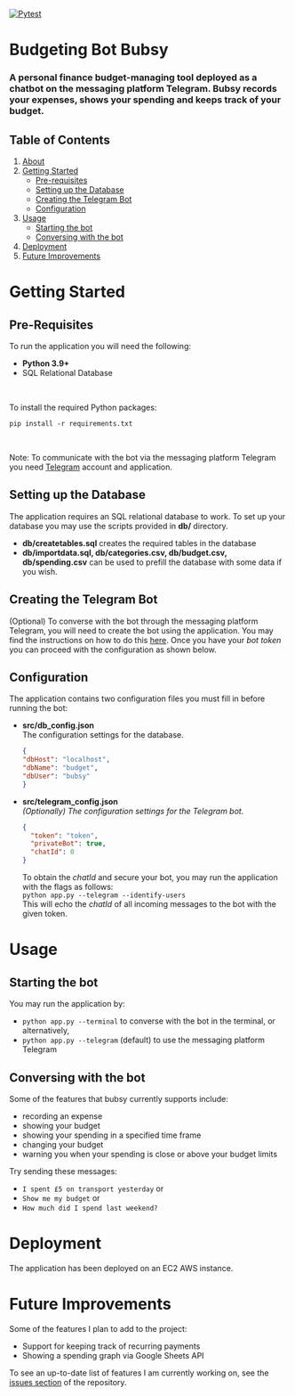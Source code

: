 [![Pytest](https://github.com/artur-varosyan/budgeting-bot/actions/workflows/python-app.yml/badge.svg)](https://github.com/artur-varosyan/budgeting-bot/actions/workflows/python-app.yml)

# Budgeting Bot Bubsy

### A personal finance budget-managing tool deployed as a chatbot on the messaging platform Telegram. Bubsy records your expenses, shows your spending and keeps track of your budget.

## Table of Contents
1. [About](#budgeting-bot-bubsy)
2. [Getting Started](#getting-started)
   * [Pre-requisites](#pre-requisites)
   * [Setting up the Database](#setting-up-the-database)
   * [Creating the Telegram Bot](#creating-the-telegram-bot)
   * [Configuration](#configuration)
3. [Usage](#usage)
   * [Starting the bot](#starting-the-bot)
   * [Conversing with the bot](#conversing-with-the-bot)
5. [Deployment](#deployment)
6. [Future Improvements](#future-improvements)

# Getting Started

## Pre-Requisites
To run the application you will need the following:
* **Python 3.9+**
* SQL Relational Database

<br>

To install the required Python packages:
```
pip install -r requirements.txt
```
<br>

Note: To communicate with the bot via the messaging platform Telegram you need [Telegram](https://telegram.org/) account and application.

## Setting up the Database
The application requires an SQL relational database to work. To set up your database you may use the scripts provided in **db/** directory.
* **db/createtables.sql** creates the required tables in the database
* **db/importdata.sql, db/categories.csv, db/budget.csv, db/spending.csv** can be used to prefill the database with some data if you wish.


## Creating the Telegram Bot
(Optional) To converse with the bot through the messaging platform Telegram, you will need to create the bot using the application. You may find the instructions on how to do this [here](https://core.telegram.org/bots#6-botfather). Once you have your _bot token_ you can proceed with the configuration as shown below.


## Configuration
The application contains two configuration files you must fill in before running the bot:

* **src/db_config.json** <br>
  The configuration settings for the database.
  ```json
  {
  "dbHost": "localhost",
  "dbName": "budget",
  "dbUser": "bubsy"
  }
  ```
  
* **src/telegram_config.json** <br>
  _(Optionally) The configuration settings for the Telegram bot._
  ```json
  {
    "token": "token",
    "privateBot": true,
    "chatId": 0
  }
  ```
  To obtain the _chatId_ and secure your bot, you may run the application with the flags as follows: <br>
  `python app.py --telegram --identify-users` <br>
  This will echo the _chatId_ of all incoming messages to the bot with the given token.

# Usage

## Starting the bot

You may run the application by: <br>
* `python app.py --terminal` to converse with the bot in the terminal, or alternatively, <br>
* `python app.py --telegram` (default) to use the messaging platform Telegram

## Conversing with the bot
Some of the features that bubsy currently supports include:
* recording an expense
* showing your budget
* showing your spending in a specified time frame
* changing your budget
* warning you when your spending is close or above your budget limits

Try sending these messages:
* `I spent £5 on transport yesterday` or
* `Show me my budget` or
* `How much did I spend last weekend?` 

# Deployment
The application has been deployed on an EC2 AWS instance.

# Future Improvements
Some of the features I plan to add to the project:
* Support for keeping track of recurring payments
* Showing a spending graph via Google Sheets API

To see an up-to-date list of features I am currently working on, see the [issues section]() of the repository.
